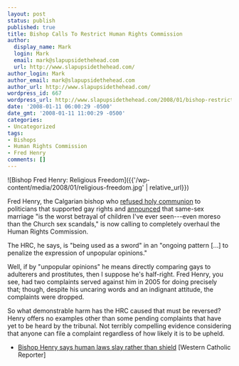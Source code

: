 ```yaml
---
layout: post
status: publish
published: true
title: Bishop Calls To Restrict Human Rights Commission
author:
  display_name: Mark
  login: Mark
  email: mark@slapupsidethehead.com
  url: http://www.slapupsidethehead.com/
author_login: Mark
author_email: mark@slapupsidethehead.com
author_url: http://www.slapupsidethehead.com/
wordpress_id: 667
wordpress_url: http://www.slapupsidethehead.com/2008/01/bishop-restrict-rights/
date: '2008-01-11 06:00:29 -0500'
date_gmt: '2008-01-11 11:00:29 -0500'
categories:
- Uncategorized
tags:
- Bishops
- Human Rights Commission
- Fred Henry
comments: []
---
```

![Bishop Fred Henry: Religious Freedom]({{'/wp-content/media/2008/01/religious-freedom.jpg' | relative_url}})

Fred Henry, the Calgarian bishop who [refused holy communion](http://www.slapupsidethehead.com/2006/08/wafer-nazi/ "a.k.a The Wafer Nazi") to politicians that supported gay rights and [announced](http://www.slapupsidethehead.com/2006/09/fred-henry-off-the-deep-end/ "I really ought to make an award for such nonsense") that same-sex marriage "is the worst betrayal of children I've ever seen---even moreso than the Church sex scandals," is now calling to completely overhaul the Human Rights Commission.

The HRC, he says, is "being used as a sword" in an "ongoing pattern [...] to penalize the expression of unpopular opinions."

Well, if by "unpopular opinions" he means directly comparing gays to adulterers and prostitutes, then I suppose he's half-right. Fred Henry, you see, had two complaints served against him in 2005 for doing precisely that; though, despite his uncaring words and an indignant attitude, the complaints were dropped.

So what demonstrable harm has the HRC caused that must be reversed? Henry offers no examples other than some pending complaints that have yet to be heard by the tribunal. Not terribly compelling evidence considering that anyone can file a complaint regardless of how likely it is to be upheld.

- [Bishop Henry says human laws slay rather than shield](http://www.wcr.ab.ca/news/2008/0114/henry011408.shtml) [Western Catholic Reporter]
